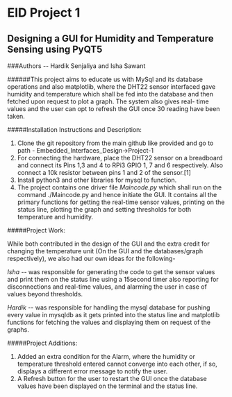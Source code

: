 # EID Project 1

## Designing a GUI for Humidity and Temperature Sensing using PyQT5
###Authors -- Hardik Senjaliya and Isha Sawant

######This project aims to educate us with MySql and its database operations and also matplotlib, where the DHT22 sensor interfaced gave
humidity and temperature which shall be fed into the database and then fetched upon request to plot a graph. The system also gives real-
time values and the user can opt to refresh the GUI once 30 reading have been taken.

#####Installation Instructions and Description:

1. Clone the git repository from the main github like provided and go to path - Embedded_Interfaces_Design->Project-1
2. For connecting the hardware, place the DHT22 sensor on a breadboard and connect its Pins 1,3 and 4 to RPi3 GPIO 1, 7 and 6 respectively.
   Also connect a 10k resistor between pins 1 and 2 of the sensor.[1]
3. Install python3 and other libraries for mysql to function.
4. The project contains one driver file *Maincode.py* which shall run on the command ./Maincode.py and hence initiate the GUI.
   It contains all the primary functions for getting the real-time sensor values, printing on the status line, plotting the graph and setting
   thresholds for both temperature and humidity.
   
   
#####Project Work:

While both contributed in the design of the GUI and the extra credit for changing the temperature unit (On the GUI and the databases/graph
respectively), we also had our own ideas for the following-

*Isha* -- was responsible for generating the code to get the sensor values and print them on the status line using a 15second timer
 also reporting for disconnections and real-time values, and alarming the user in case of values beyond thresholds.

*Hardik* -- was responsible for handling the mysql database for pushing every value in mysqldb as it gets printed into the status line
and matplotlib functions for fetching the values and displaying them on request of the graphs.

#####Project Additions:

1. Added an extra condition for the Alarm, where the humidity or temperature threshold entered cannot converge into each other, if so, 
   displays a different error message to notify the user.
2. A Refresh button for the user to restart the GUI once the database values have been displayed on the terminal and the status line.


